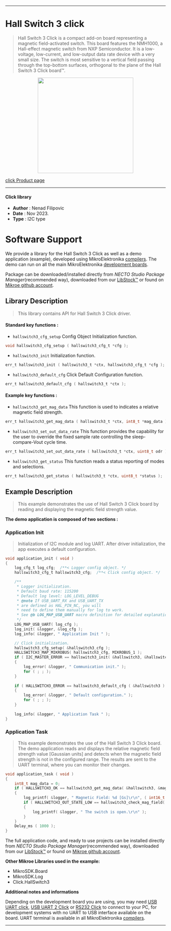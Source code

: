 
---
# Hall Switch 3 click

> Hall Switch 3 Click is a compact add-on board representing a magnetic field-activated switch. This board features the NMH1000, a Hall-effect magnetic switch from NXP Semiconductor. It is a low-voltage, low-current, and low-output data rate device with a very small size. The switch is most sensitive to a vertical field passing through the top-bottom surfaces, orthogonal to the plane of the Hall Switch 3 Click board™.

<p align="center">
  <img src="https://download.mikroe.com/images/click_for_ide/hallswitch3_click.png" height=300px>
</p>

[click Product page](https://www.mikroe.com/hall-switch-3-click)

---


#### Click library

- **Author**        : Nenad Filipovic
- **Date**          : Nov 2023.
- **Type**          : I2C type


# Software Support

We provide a library for the Hall Switch 3 Click
as well as a demo application (example), developed using MikroElektronika
[compilers](https://www.mikroe.com/necto-studio).
The demo can run on all the main MikroElektronika [development boards](https://www.mikroe.com/development-boards).

Package can be downloaded/installed directly from *NECTO Studio Package Manager*(recommended way), downloaded from our [LibStock&trade;](https://libstock.mikroe.com) or found on [Mikroe github account](https://github.com/MikroElektronika/mikrosdk_click_v2/tree/master/clicks).

## Library Description

> This library contains API for Hall Switch 3 Click driver.

#### Standard key functions :

- `hallswitch3_cfg_setup` Config Object Initialization function.
```c
void hallswitch3_cfg_setup ( hallswitch3_cfg_t *cfg );
```

- `hallswitch3_init` Initialization function.
```c
err_t hallswitch3_init ( hallswitch3_t *ctx, hallswitch3_cfg_t *cfg );
```

- `hallswitch3_default_cfg` Click Default Configuration function.
```c
err_t hallswitch3_default_cfg ( hallswitch3_t *ctx );
```

#### Example key functions :

- `hallswitch3_get_mag_data` This function is used to indicates a relative magnetic field strength.
```c
err_t hallswitch3_get_mag_data ( hallswitch3_t *ctx, int8_t *mag_data );
```

- `hallswitch3_set_out_data_rate` This function provides the capability for the user to override the fixed sample rate controlling the sleep-compare-Vout cycle time.
```c
err_t hallswitch3_set_out_data_rate ( hallswitch3_t *ctx, uint8_t odr );
```

- `hallswitch3_get_status` This function reads a status reporting of modes and selections.
```c
err_t hallswitch3_get_status ( hallswitch3_t *ctx, uint8_t *status );
```

## Example Description

> This example demonstrates the use of Hall Switch 3 Click board 
> by reading and displaying the magnetic field strength value.

**The demo application is composed of two sections :**

### Application Init

> Initialization of I2C module and log UART.
> After driver initialization, the app executes a default configuration.

```c
void application_init ( void ) 
{
    log_cfg_t log_cfg;  /**< Logger config object. */
    hallswitch3_cfg_t hallswitch3_cfg;  /**< Click config object. */

    /** 
     * Logger initialization.
     * Default baud rate: 115200
     * Default log level: LOG_LEVEL_DEBUG
     * @note If USB_UART_RX and USB_UART_TX 
     * are defined as HAL_PIN_NC, you will 
     * need to define them manually for log to work. 
     * See @b LOG_MAP_USB_UART macro definition for detailed explanation.
     */
    LOG_MAP_USB_UART( log_cfg );
    log_init( &logger, &log_cfg );
    log_info( &logger, " Application Init " );

    // Click initialization.
    hallswitch3_cfg_setup( &hallswitch3_cfg );
    HALLSWITCH3_MAP_MIKROBUS( hallswitch3_cfg, MIKROBUS_1 );
    if ( I2C_MASTER_ERROR == hallswitch3_init( &hallswitch3, &hallswitch3_cfg ) ) 
    {
        log_error( &logger, " Communication init." );
        for ( ; ; );
    }
    
    if ( HALLSWITCH3_ERROR == hallswitch3_default_cfg ( &hallswitch3 ) )
    {
        log_error( &logger, " Default configuration." );
        for ( ; ; );
    }
    
    log_info( &logger, " Application Task " );
}
```

### Application Task

> This example demonstrates the use of the Hall Switch 3 Click board.
> The demo application reads and displays the relative magnetic field strength value [Gaussian units] 
> and detects when the magnetic field strength is not in the configured range. 
> The results are sent to the UART terminal, where you can monitor their changes.

```c
void application_task ( void ) 
{
    int8_t mag_data = 0;
    if ( HALLSWITCH3_OK == hallswitch3_get_mag_data( &hallswitch3, &mag_data ) )
    {
        log_printf( &logger, " Magnetic Field: %d [Gs]\r\n", ( int16_t ) mag_data );
        if ( HALLSWITCH3_OUT_STATE_LOW == hallswitch3_check_mag_field( &hallswitch3 ) )
        {
            log_printf( &logger, " The switch is open.\r\n" );
        }
    }
    Delay_ms ( 1000 );
}
```

The full application code, and ready to use projects can be installed directly from *NECTO Studio Package Manager*(recommended way), downloaded from our [LibStock&trade;](https://libstock.mikroe.com) or found on [Mikroe github account](https://github.com/MikroElektronika/mikrosdk_click_v2/tree/master/clicks).

**Other Mikroe Libraries used in the example:**

- MikroSDK.Board
- MikroSDK.Log
- Click.HallSwitch3

**Additional notes and informations**

Depending on the development board you are using, you may need
[USB UART click](https://www.mikroe.com/usb-uart-click),
[USB UART 2 Click](https://www.mikroe.com/usb-uart-2-click) or
[RS232 Click](https://www.mikroe.com/rs232-click) to connect to your PC, for
development systems with no UART to USB interface available on the board. UART
terminal is available in all MikroElektronika
[compilers](https://shop.mikroe.com/compilers).

---
